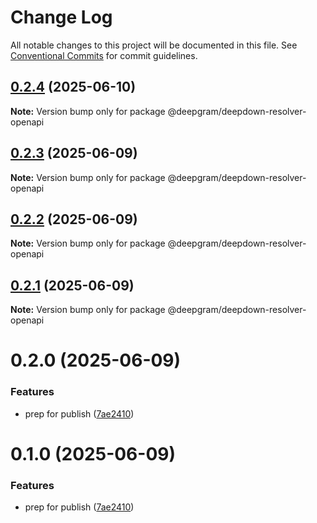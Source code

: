 # Change Log

All notable changes to this project will be documented in this file.
See [Conventional Commits](https://conventionalcommits.org) for commit guidelines.

## [0.2.4](https://github.com/deepgram/deepdown/compare/@deepgram/deepdown-resolver-openapi@0.2.3...@deepgram/deepdown-resolver-openapi@0.2.4) (2025-06-10)

**Note:** Version bump only for package @deepgram/deepdown-resolver-openapi

## [0.2.3](https://github.com/deepgram/deepdown/compare/@deepgram/deepdown-resolver-openapi@0.2.2...@deepgram/deepdown-resolver-openapi@0.2.3) (2025-06-09)

**Note:** Version bump only for package @deepgram/deepdown-resolver-openapi

## [0.2.2](https://github.com/deepgram/deepdown/compare/@deepgram/deepdown-resolver-openapi@0.2.1...@deepgram/deepdown-resolver-openapi@0.2.2) (2025-06-09)

**Note:** Version bump only for package @deepgram/deepdown-resolver-openapi

## [0.2.1](https://github.com/deepgram/deepdown/compare/@deepgram/deepdown-resolver-openapi@0.2.0...@deepgram/deepdown-resolver-openapi@0.2.1) (2025-06-09)

**Note:** Version bump only for package @deepgram/deepdown-resolver-openapi

# 0.2.0 (2025-06-09)

### Features

- prep for publish ([7ae2410](https://github.com/deepgram/deepdown/commit/7ae24103a596b25ea784f9d4f7b1bc30e6b369c2))

# 0.1.0 (2025-06-09)

### Features

- prep for publish ([7ae2410](https://github.com/deepgram/deepdown/commit/7ae24103a596b25ea784f9d4f7b1bc30e6b369c2))
